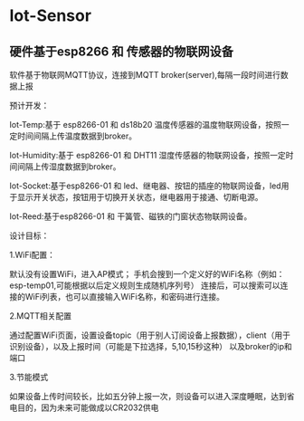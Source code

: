 # Iot-Sensor

## 硬件基于esp8266 和 传感器的物联网设备

软件基于物联网MQTT协议，连接到MQTT broker(server),每隔一段时间进行数据上报

预计开发：

Iot-Temp:基于 esp8266-01 和 ds18b20 温度传感器的温度物联网设备，按照一定时间间隔上传温度数据到broker。

Iot-Humidity:基于 esp8266-01 和 DHT11 湿度传感器的物联网设备，按照一定时间间隔上传湿度数据到broker。

Iot-Socket:基于esp8266-01 和 led、继电器、按钮的插座的物联网设备，led用于显示开关状态，按钮用于切换开关状态，继电器用于接通、切断电源。

Iot-Reed:基于esp8266-01 和 干簧管、磁铁的门窗状态物联网设备。

设计目标：

1.WiFi配置：

默认没有设置WiFi，进入AP模式；
手机会搜到一个定义好的WiFi名称（例如：esp-temp01,可能根据以后定义规则生成随机序列号）
连接后，可以搜索可以连接的WiFi列表，也可以直接输入WiFi名称，和密码进行连接。

2.MQTT相关配置

通过配置WiFi页面，设置设备topic（用于别人订阅设备上报数据），client（用于识别设备），以及上报时间（可能是下拉选择，5,10,15秒这种）
以及broker的ip和端口

3.节能模式

如果设备上传时间较长，比如五分钟上报一次，则设备可以进入深度睡眠，达到省电目的，因为未来可能做成以CR2032供电




